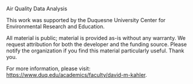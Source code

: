 Air Quality Data Analysis

This work was supported by the Duquesne University Center for Environmental Research and Education.

All material is public; material is provided as-is without any warranty. We request attribution for both the developer and the funding source. Please notify the organization if you find this material particularly useful. Thank you.

For more information, please visit: https://www.duq.edu/academics/faculty/david-m-kahler.
